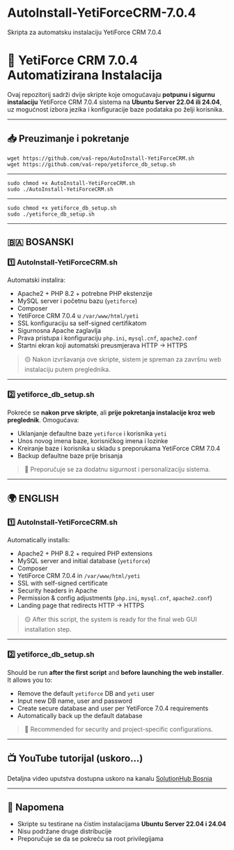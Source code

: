 # AutoInstall-YetiForceCRM-7.0.4
Skripta za automatsku instalaciju YetiForce CRM 7.0.4

# 🧩 YetiForce CRM 7.0.4 Automatizirana Instalacija

Ovaj repozitorij sadrži dvije skripte koje omogućavaju **potpunu i sigurnu instalaciju** YetiForce CRM 7.0.4 sistema na **Ubuntu Server 22.04 ili 24.04**, uz mogućnost izbora jezika i konfiguracije baze podataka po želji korisnika.

---

## 📥 Preuzimanje i pokretanje


    wget https://github.com/vaš-repo/AutoInstall-YetiForceCRM.sh
    wget https://github.com/vaš-repo/yetiforce_db_setup.sh
---
    sudo chmod +x AutoInstall-YetiForceCRM.sh
    sudo ./AutoInstall-YetiForceCRM.sh
---
    sudo chmod +x yetiforce_db_setup.sh
    sudo ./yetiforce_db_setup.sh


---

## 🇧🇦 BOSANSKI

### 1️⃣ AutoInstall-YetiForceCRM.sh

Automatski instalira:

- Apache2 + PHP 8.2 + potrebne PHP ekstenzije
- MySQL server i početnu bazu (`yetiforce`)
- Composer
- YetiForce CRM 7.0.4 u `/var/www/html/yeti`
- SSL konfiguraciju sa self-signed certifikatom
- Sigurnosna Apache zaglavlja
- Prava pristupa i konfiguraciju `php.ini`, `mysql.cnf`, `apache2.conf`
- Startni ekran koji automatski preusmjerava HTTP → HTTPS

> 🟡 Nakon izvršavanja ove skripte, sistem je spreman za završnu web instalaciju putem preglednika.

---

### 2️⃣ yetiforce_db_setup.sh

Pokreće se **nakon prve skripte**, ali **prije pokretanja instalacije kroz web preglednik**. Omogućava:

- Uklanjanje defaultne baze `yetiforce` i korisnika `yeti`
- Unos novog imena baze, korisničkog imena i lozinke
- Kreiranje baze i korisnika u skladu s preporukama YetiForce CRM 7.0.4
- Backup defaultne baze prije brisanja

> 🔐 Preporučuje se za dodatnu sigurnost i personalizaciju sistema.

---

## 🌍 ENGLISH

### 1️⃣ AutoInstall-YetiForceCRM.sh

Automatically installs:

- Apache2 + PHP 8.2 + required PHP extensions
- MySQL server and initial database (`yetiforce`)
- Composer
- YetiForce CRM 7.0.4 in `/var/www/html/yeti`
- SSL with self-signed certificate
- Security headers in Apache
- Permission & config adjustments (`php.ini`, `mysql.cnf`, `apache2.conf`)
- Landing page that redirects HTTP → HTTPS

> 🟡 After this script, the system is ready for the final web GUI installation step.

---

### 2️⃣ yetiforce_db_setup.sh

Should be run **after the first script** and **before launching the web installer**. It allows you to:

- Remove the default `yetiforce` DB and `yeti` user
- Input new DB name, user and password
- Create secure database and user per YetiForce 7.0.4 requirements
- Automatically back up the default database

> 🔐 Recommended for security and project-specific configurations.

---

## 📺 YouTube tutorijal (uskoro...)

Detaljna video uputstva dostupna uskoro na kanalu [SolutionHub Bosnia](https://www.youtube.com/@SolutionHubBosnia)

---

## 📌 Napomena

- Skripte su testirane na čistim instalacijama **Ubuntu Server 22.04 i 24.04**
- Nisu podržane druge distribucije
- Preporučuje se da se pokreću sa root privilegijama
